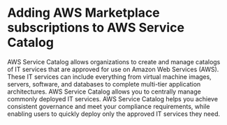 # Adding AWS Marketplace subscriptions to AWS Service Catalog<a name="service-catalog"></a>

AWS Service Catalog allows organizations to create and manage catalogs of IT services that are approved for use on Amazon Web Services \(AWS\)\. These IT services can include everything from virtual machine images, servers, software, and databases to complete multi\-tier application architectures\. AWS Service Catalog allows you to centrally manage commonly deployed IT services\. AWS Service Catalog helps you achieve consistent governance and meet your compliance requirements, while enabling users to quickly deploy only the approved IT services they need\. 